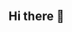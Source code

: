 ## Hi there 👋

<!--
**Jatin123lodhi/Jatin123lodhi** is a ✨ _special_ ✨ repository because its `README.md` (this file) appears on your GitHub profile.

Here are some ideas to get you started:

- 🌍 I am from India.
- 🧑‍💻 Frontend Developer with 3+ years of experience
- ⚛️ Working with React, React Native, Next.js
- 🤝 Exploring Open-source, especially interested in YC-backed AI products
- 🧠 Ask me about frontend architecture, state management, or building scalable UIs
- 💬 Let’s talk tech, collab on open source.
- 📫 How to reach me: [[Your LinkedIn link or Twitter handle]](https://www.linkedin.com/in/jatinlodhi/)
